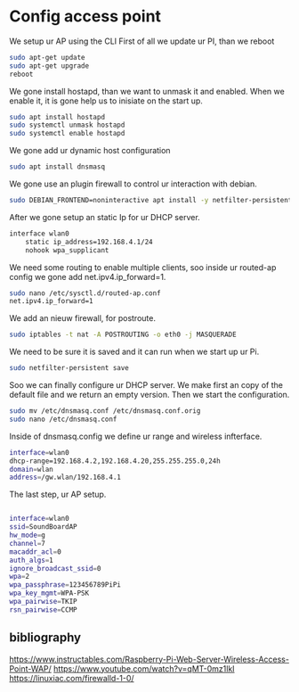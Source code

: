 # Config access point

We setup ur AP using the CLI
First of all we update ur PI, than we reboot

```BASH
sudo apt-get update
sudo apt-get upgrade
reboot

```

We gone install hostapd, than we want to unmask it and enabled.
When we enable it, it is gone help us to inisiate on the start up.

```BASH
sudo apt install hostapd
sudo systemctl unmask hostapd
sudo systemctl enable hostapd

```

We gone add ur dynamic host configuration

```BASH
sudo apt install dnsmasq


```

We gone use an plugin firewall to control ur interaction with debian.

```BASH
sudo DEBIAN_FRONTEND=noninteractive apt install -y netfilter-persistent iptables-persistent

```

After we gone setup an static Ip for ur DHCP server.

```BASH
interface wlan0
    static ip_address=192.168.4.1/24
    nohook wpa_supplicant 
```

We need some routing to enable multiple clients, soo inside ur routed-ap config we gone add net.ipv4.ip_forward=1.

```BASH
sudo nano /etc/sysctl.d/routed-ap.conf
net.ipv4.ip_forward=1
```

We add an nieuw firewall, for postroute.

```BASH
sudo iptables -t nat -A POSTROUTING -o eth0 -j MASQUERADE

```

We need to be sure it is saved and it can run when we start up ur Pi.

```BASH
sudo netfilter-persistent save
```

Soo we can finally configure ur DHCP server.
We make first an copy of the default file and we return an empty version. Then we start the configuration.

```BASH
sudo mv /etc/dnsmasq.conf /etc/dnsmasq.conf.orig
sudo nano /etc/dnsmasq.conf 


```

Inside of dnsmasq.config we define ur range and wireless infterface.

```BASH
interface=wlan0
dhcp-range=192.168.4.2,192.168.4.20,255.255.255.0,24h
domain=wlan
address=/gw.wlan/192.168.4.1


```

The last step, ur AP setup.

```BASH

interface=wlan0
ssid=SoundBoardAP
hw_mode=g
channel=7
macaddr_acl=0
auth_algs=1
ignore_broadcast_ssid=0
wpa=2
wpa_passphrase=123456789PiPi
wpa_key_mgmt=WPA-PSK
wpa_pairwise=TKIP
rsn_pairwise=CCMP

```

## bibliography

https://www.instructables.com/Raspberry-Pi-Web-Server-Wireless-Access-Point-WAP/
https://www.youtube.com/watch?v=qMT-0mz1lkI
https://linuxiac.com/firewalld-1-0/


